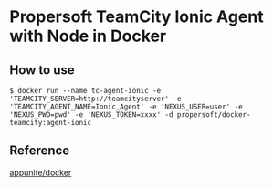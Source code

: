 Propersoft TeamCity Ionic Agent with Node in Docker
===================================================

## How to use

```
$ docker run --name tc-agent-ionic -e 'TEAMCITY_SERVER=http://teamcityserver' -e 'TEAMCITY_AGENT_NAME=Ionic_Agent' -e 'NEXUS_USER=user' -e 'NEXUS_PWD=pwd' -e 'NEXUS_TOKEN=xxxx' -d propersoft/docker-teamcity:agent-ionic
```

## Reference

[appunite/docker](https://github.com/appunite/docker)
